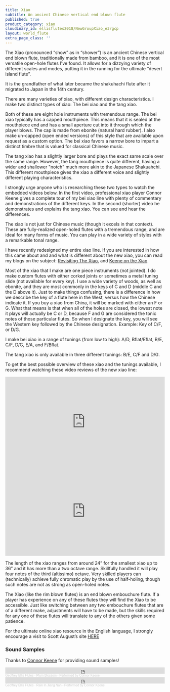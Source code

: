 ```yaml
---
title: Xiao
subtitle: An ancient Chinese vertical end blown flute
published: true
product_category: xiao
cloudinary_id: ellisflutes2018/NewGroupXiao_e3rgcp
layout: world_flute
extra_page_class: ''
---
```


The Xiao (pronounced “show” as in “shower”) is an ancient Chinese vertical end blown flute, traditionally  made from bamboo, and it is one of the most versatile open-hole flutes I've found. It allows for a dizzying variety of different scales and modes, putting it in the running for the ultimate “desert island flute”.

It is the grandfather of what later became the shakuhachi flute after it migrated to Japan in the 14th century.

There are many varieties of xiao, with different design characteristics. I make two distinct types of xiao:  The bei xiao and the tang xiao.  

Both of these are eight hole instruments with tremendous range.  The bei xiao typically has a capped mouthpiece. This means that it is sealed at the mouthpiece end and has a small aperture cut into it through which the player blows. The cap is made from ebonite (natural hard rubber).   I also make un-capped (open ended versions) of this style that are available upon request as a custom option.  The bei xiao favors a narrow bore to impart a distinct timbre that is valued for classical Chinese music.

The tang xiao has a slightly larger bore and plays the exact same scale over the same range.  However, the tang mouthpiece is quite different, having a wider and shallower "notch" much more akin to the Japanese Shakuahchi.  This different mouthpiece gives the xiao a different voice and slightly different playing characteristics.

I strongly urge anyone who is researching these two types to watch the embedded videos below.  In the first video, professional xiao player Connor Keene gives a complete tour of my bei xiao line with plenty of commentary and demonstrations of the different keys.  In the second (shorter) video he demonstrates and explains the tang xiao.  You can see and hear the differences.

The xiao is not just for Chinese music (though it excels in that context). These are fully-realized open-holed flutes with a tremendous range, and are ideal for many forms of music. You can play in a wide variety of styles with a remarkable tonal range. 

I have recently redesigned my entire xiao line.  If you are interested in how this came about and and what is different about the new xiao, you can read my blogs on the subject:  [Revisiting The Xiao.](https://www.ellisflutes.com/blog/revisiting-the-xiao) and [Keene on the Xiao](https://www.ellisflutes.com/blog/keene-on-the-xiao)

Most of the xiao that I make are one piece instruments (not jointed).  I do make custom flutes with either corked joints or sometimes a metal tuning slide (not available for every key).  I use a wide variety of woods, as well as ebonite, and they are most commonly in the keys of C and D (middle C and the D above it).  Just to make things confusing, there is a difference in how we describe the key of a flute here in the West, versus how the Chinese indicate it. If you buy a xiao from China, it will be marked with either an F or G. What that means is that when all of the holes are closed, the lowest note it plays will actually be C or D, because F and G are considered the tonic notes of those particular flutes.   So when I designate the key, you will see the Western key followed by the Chinese designation. Example: Key of C/F, or D/G.

I make bei xiao in a range of tunings (from low to high): A/D, Bflat/Eflat, B/E, C/F, D/G, E/A, and F/Bflat.  

The tang xiao is only available in three different tunings: B/E, C/F and D/G.

To get the best possible overview of these xiao and the tunings available, I recommend watching these video reviews of the new xiao line:

<div style="padding:56.25% 0 0 0;position:relative;"><iframe src="https://player.vimeo.com/video/674841764?h=2e5faad0ea&amp;badge=0&amp;autopause=0&amp;player_id=0&amp;app_id=58479" frameborder="0" allow="autoplay; fullscreen; picture-in-picture" allowfullscreen style="position:absolute;top:0;left:0;width:100%;height:100%;" title="Ellis Xiao"></iframe></div><script src="https://player.vimeo.com/api/player.js"></script>

<div style="padding:56.25% 0 0 0;position:relative;"><iframe src="https://player.vimeo.com/video/765838414?h=b6f5e4b5a1&amp;badge=0&amp;autopause=0&amp;player_id=0&amp;app_id=58479" frameborder="0" allow="autoplay; fullscreen; picture-in-picture" allowfullscreen style="position:absolute;top:0;left:0;width:100%;height:100%;" title="Tang xiao video 1"></iframe></div><script src="https://player.vimeo.com/api/player.js"></script>


The length of the xiao ranges from around 24” for the smallest xiao up to 36” and it has more than a two octave range.  Skillfully handled it will play four notes of the third (altissimo) octave.  Very skilled players can (technically) achieve fully chromatic play by the use of half-holing, though such notes are not as strong as open-holed notes.  

The Xiao (like the rim blown flutes) is an end blown embouchure flute. If a player has experience on any of these flutes they will find the Xiao to be accessible. Just like switching between any two embouchure flutes that are of a different make, adjustments will have to be made, but the skills required for any one of these flutes will translate to any of the others given some patience.

For the ultimate online xiao resource in the English language, I strongly encourage a visit to Scott August’s site <a target="_blank" href="http://santafefluteschool.com/resources/xiao/">HERE</a>

### Sound Samples

Thanks to [Connor Keene](https://connortkeene.com/) for providing sound samples!

<iframe width="100%" height="20" scrolling="no" frameborder="no" allow="autoplay" src="https://w.soundcloud.com/player/?url=https%3A//api.soundcloud.com/tracks/1149175378&color=%23ff5500&inverse=false&auto_play=false&show_user=true"></iframe><div style="font-size: 10px; color: #cccccc;line-break: anywhere;word-break: normal;overflow: hidden;white-space: nowrap;text-overflow: ellipsis; font-family: Interstate,Lucida Grande,Lucida Sans Unicode,Lucida Sans,Garuda,Verdana,Tahoma,sans-serif;font-weight: 100;"><a href="https://soundcloud.com/earth-tone-flutes" title="Geoffrey Ellis Flutes" target="_blank" style="color: #cccccc; text-decoration: none;">Geoffrey Ellis Flutes</a> · <a href="https://soundcloud.com/earth-tone-flutes/plum-blossom-performed-by-connor-keene" title="Plum Blossom - Performed by Connor Keene" target="_blank" style="color: #cccccc; text-decoration: none;">Plum Blossom - Performed by Connor Keene</a></div>

<iframe width="100%" height="20" scrolling="no" frameborder="no" allow="autoplay" src="https://w.soundcloud.com/player/?url=https%3A//api.soundcloud.com/tracks/1141899223&color=%23ff5500&inverse=false&auto_play=false&show_user=true"></iframe><div style="font-size: 10px; color: #cccccc;line-break: anywhere;word-break: normal;overflow: hidden;white-space: nowrap;text-overflow: ellipsis; font-family: Interstate,Lucida Grande,Lucida Sans Unicode,Lucida Sans,Garuda,Verdana,Tahoma,sans-serif;font-weight: 100;"><a href="https://soundcloud.com/earth-tone-flutes" title="Geoffrey Ellis Flutes" target="_blank" style="color: #cccccc; text-decoration: none;">Geoffrey Ellis Flutes</a> · <a href="https://soundcloud.com/earth-tone-flutes/rain-in-jiang-nan-performed-by-connor-keene" title="Rain In Jiang Nan - Performed by Connor Keene" target="_blank" style="color: #cccccc; text-decoration: none;">Rain In Jiang Nan - Performed by Connor Keene</a></div>


